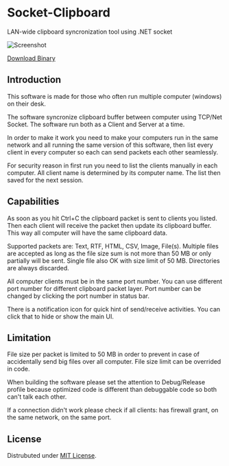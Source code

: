 # Socket-Clipboard
LAN-wide clipboard syncronization tool using .NET socket

![Screenshot](Info/Screenshot.png)

[Download Binary](Info/SocketCopy.exe)

## Introduction

This software is made for those who often run multiple computer (windows) on their desk.

The software syncronize clipboard buffer between computer using TCP/Net Socket. The software run both as a Client and Server at a time.

In order to make it work you need to make your computers run in the same network and all running the same version of this software, then list every client in every computer so each can send packets each other seamlessly.

For security reason in first run you need to list the clients manually in each computer. All client name is determined by its computer name. The list then saved for the next session.

## Capabilities

As soon as you hit Ctrl+C the clipboard packet is sent to clients you listed. Then each client will receive the packet then update its clipboard buffer. This way all computer will have the same clipboard data.

Supported packets are: Text, RTF, HTML, CSV, Image, File(s). Multiple files are accepted as long as the file size sum is not more than 50 MB or only partially will be sent. Single file also OK with size limit of 50 MB. Directories are always discarded.

All computer clients must be in the same port number. You can use different port number for different clipboard packet layer. Port number can be changed by clicking the port number in status bar.

There is a notification icon for quick hint of send/receive activities. You can click that to hide or show the main UI.

## Limitation

File size per packet is limited to 50 MB in order to prevent in case of accidentally send big files over all computer. File size limit can be overrided in code.

When building the software please set the attention to Debug/Release profile because optimized code is different than debuggable code so both can't talk each other.

If a connection didn't work please check if all clients: has firewall grant, on the same network, on the same port.

## License

Distrubuted under [MIT License](LICENSE).